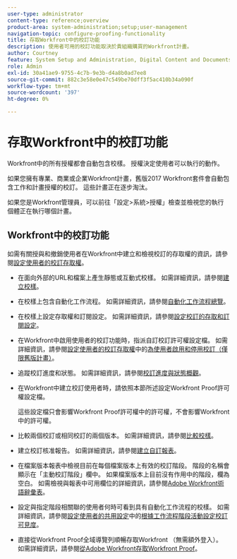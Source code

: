 ```yaml
---
user-type: administrator
content-type: reference;overview
product-area: system-administration;setup;user-management
navigation-topic: configure-proofing-functionality
title: 存取Workfront中的校訂功能
description: 使用者可用的校訂功能取決於貴組織購買的Workfront計畫。
author: Courtney
feature: System Setup and Administration, Digital Content and Documents
role: Admin
exl-id: 30a41ae9-9755-4c7b-9e3b-d4a8b0ad7ee8
source-git-commit: 882c3e58e0e47c549be70dff3f5ac410b34a090f
workflow-type: tm+mt
source-wordcount: '397'
ht-degree: 0%

---
```


# 存取Workfront中的校訂功能

Workfront中的所有授權都會自動包含校樣。 授權決定使用者可以執行的動作。

<!--Workfront instances using enterprise storage do not have access to proofing functionality. Instead, they use the native integration with Frame.io. For more information, see -->

如果您擁有專業、商業或企業Workfront計畫，舊版2017 Workfront套件會自動包含工作和計畫授權的校訂。 這些計畫正在逐步淘汰。

如果您是Workfront管理員，可以前往「設定>系統>授權」檢查並檢視您的執行個體正在執行哪個計畫。

## Workfront中的校訂功能

如需有關授與和撤銷使用者在Workfront中建立和檢視校訂的存取權的資訊，請參閱[設定使用者的校訂存取權](../../../administration-and-setup/manage-workfront/configure-proofing/configure-a-users-proofing-access.md)。

* 在面向外部的URL和檔案上產生靜態或互動式校樣。 如需詳細資訊，請參閱[建立校樣](../../../review-and-approve-work/proofing/creating-proofs-within-workfront/create-proofs-in-wf.md)。
* 在校樣上包含自動化工作流程。 如需詳細資訊，請參閱[自動化工作流程總覽](../../../review-and-approve-work/proofing/proofing-overview/automated-workflow.md)。
* 在校樣上設定存取權和訂閱設定。 如需詳細資訊，請參閱[設定校訂的存取和訂閱設定](../../../review-and-approve-work/proofing/managing-proofs-within-workfront/configure-access-subscription-settings-proof.md)。
* 在Workfront中啟用使用者的校訂功能時，指派自訂校訂許可權設定檔。 如需詳細資訊，請參閱[設定使用者的校訂存取權](../../../administration-and-setup/manage-workfront/configure-proofing/configure-a-users-proofing-access.md#enabling-and-disabling-proofing-for-a-user)中的[為使用者啟用和停用校訂（僅限舊版計畫）](../../../administration-and-setup/manage-workfront/configure-proofing/configure-a-users-proofing-access.md)。
* 追蹤校訂進度和狀態。 如需詳細資訊，請參閱[校訂進度與狀態概觀](../../../review-and-approve-work/proofing/proofing-overview/view-progress-status-proof.md)。
* 在Workfront中建立校訂使用者時，請依照本節所述設定Workfront Proof許可權設定檔。

  這些設定檔只會影響Workfront Proof許可權中的許可權，不會影響Workfront中的許可權。

* 比較兩個校訂或相同校訂的兩個版本。 如需詳細資訊，請參閱[比較校樣](../../../review-and-approve-work/proofing/reviewing-proofs-within-workfront/review-a-proof/compare-proofs.md)。
* 建立校訂核准報告。 如需詳細資訊，請參閱[建立自訂報表](../../../reports-and-dashboards/reports/creating-and-managing-reports/create-custom-report.md)。
* 在檔案版本報表中檢視目前在每個檔案版本上有效的校訂階段。 階段的名稱會顯示在「主動校訂階段」欄中。 如果檔案版本上目前沒有作用中的階段，欄為空白。 如需檢視與報表中可用欄位的詳細資訊，請參閱[Adobe Workfront術語辭彙表](../../../workfront-basics/navigate-workfront/workfront-navigation/workfront-terminology-glossary.md)。
* 設定與指定階段相關聯的使用者何時可看到具有自動化工作流程的校樣。 如需詳細資訊，請參閱[設定使用者的共用設定](../../../administration-and-setup/manage-workfront/configure-proofing/configure-sharing-settings-users.md#configuring-proof-visibility-based-on-workflow-stage-activity)中的[根據工作流程階段活動設定校訂可見度](../../../administration-and-setup/manage-workfront/configure-proofing/configure-sharing-settings-users.md)。
* 直接從Workfront Proof全域導覽列順暢存取Workfront （無需額外登入）。 如需詳細資訊，請參閱[從Adobe Workfront存取Workfront Proof](../../../review-and-approve-work/proofing/managing-proofs-within-workfront/access-wf-proof-in-workfront.md)。

<!--
>[!NOTE]
>
>There are some capabilities included in Workfront Proof standalone that are not included in Proofing in Workfront. To learn more, see [Standalone Workfront Proof to Integrated Proofing in Workfront overview](../../../administration-and-setup/manage-workfront/configure-proofing/move-to-proofing-in-workfront.md)
-->
